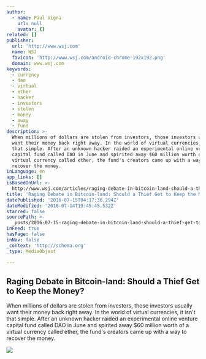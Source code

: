 ```yaml
---
author:
  - name: Paul Vigna
    url: null
    avatar: {}
related: []
publisher:
  url: 'http://www.wsj.com'
  name: WSJ
  favicon: 'http://www.wsj.com/android-chrome-192x192.png'
  domain: www.wsj.com
keywords:
  - currency
  - dao
  - virtual
  - ether
  - hacker
  - investors
  - stolen
  - money
  - away
  - fund
description: >-
  When millions of dollars are stolen from investors, those investors usually
  want their money back right away. In the world of virtual currencies, it isn't
  that simple. After an unknown hacker raided an experimental online venture
  capital fund called DAO in June and spirited away $60 million worth of a
  virtual currency called ether, the fund's creators came up with a way to
  recover the money.
inLanguage: en
app_links: []
isBasedOnUrl: >-
  http://www.wsj.com/articles/raging-debate-in-bitcoin-land-should-a-thief-get-to-keep-the-money-1468518813
title: 'Raging Debate in Bitcoin-land: Should a Thief Get to Keep the Money?'
datePublished: '2016-07-15T04:17:36.294Z'
dateModified: '2016-07-14T19:45:45.532Z'
starred: false
sourcePath: >-
  _posts/2016-07-15-raging-debate-in-bitcoin-land-should-a-thief-get-to-keep-th.md
inFeed: true
hasPage: false
inNav: false
_context: 'http://schema.org'
_type: MediaObject

---
```

<article style=""><h1>Raging Debate in Bitcoin-land: Should a Thief Get to Keep the Money?</h1><p>When millions of dollars are stolen from investors, those investors usually want their money back right away. In the world of virtual currencies, it isn't that simple. After an unknown hacker raided an experimental online venture capital fund called DAO in June and spirited away $60 million worth of a virtual currency called ether, the fund's creators came up with a way to recover the money.</p><img src="https://si.wsj.net/public/resources/images/BN-OA627_dao051_G_20160516082027.jpg" /></article>